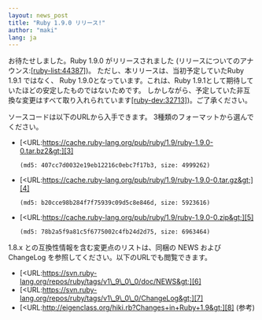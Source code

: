 ```yaml
---
layout: news_post
title: "Ruby 1.9.0 リリース!"
author: "maki"
lang: ja
---
```


お待たせしました。Ruby 1.9.0 がリリースされました
(リリースについてのアナウンス:[\[ruby-list:44387\]][1])。 ただし、本リリースは、当初予定していたRuby 1.9.1
ではなく、 Ruby 1.9.0となっています。これは、Ruby 1.9.1として期待していたほどの安定したものではないためです。
しかしながら、予定していた非互換な変更はすべて取り入れられています[\[ruby-dev:32713\]][2])。ご了承ください。

ソースコードは以下のURLから入手できます。 3種類のフォーマットから選んでください。

* [&lt;URL:https://cache.ruby-lang.org/pub/ruby/1.9/ruby-1.9.0-0.tar.bz2&gt;][3]

      (md5: 407cc7d0032e19eb12216c0ebc7f17b3, size: 4999262)

* [&lt;URL:https://cache.ruby-lang.org/pub/ruby/1.9/ruby-1.9.0-0.tar.gz&gt;][4]

      (md5: b20cce98b284f7f75939c09d5c8e846d, size: 5923616)

* [&lt;URL:https://cache.ruby-lang.org/pub/ruby/1.9/ruby-1.9.0-0.zip&gt;][5]

      (md5: 78b2a5f9a81c5f6775002c4fb24d2d75, size: 6963464)

1\.8.x との互換性情報を含む変更点のリストは、同梱の NEWS およびChangeLog を参照してください。以下のURLでも閲覧できます。

* [&lt;URL:https://svn.ruby-lang.org/repos/ruby/tags/v1\_9\_0\_0/doc/NEWS&gt;][6]
* [&lt;URL:https://svn.ruby-lang.org/repos/ruby/tags/v1\_9\_0\_0/ChangeLog&gt;][7]
* [&lt;URL:http://eigenclass.org/hiki.rb?Changes+in+Ruby+1.9&gt;][8]
  (参考)



[1]: http://blade.nagaokaut.ac.jp/cgi-bin/scat.rb/ruby/ruby-list/44387
[2]: http://blade.nagaokaut.ac.jp/cgi-bin/scat.rb/ruby/ruby-dev/32713
[3]: https://cache.ruby-lang.org/pub/ruby/1.9/ruby-1.9.0-0.tar.bz2
[4]: https://cache.ruby-lang.org/pub/ruby/1.9/ruby-1.9.0-0.tar.gz
[5]: https://cache.ruby-lang.org/pub/ruby/1.9/ruby-1.9.0-0.zip
[6]: https://svn.ruby-lang.org/repos/ruby/tags/v1_9_0_0/doc/NEWS
[7]: https://svn.ruby-lang.org/repos/ruby/tags/v1_9_0_0/ChangeLog
[8]: http://eigenclass.org/hiki.rb?Changes+in+Ruby+1.9
